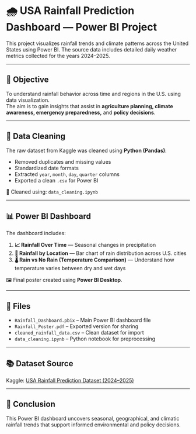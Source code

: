 # 🌧️ USA Rainfall Prediction Dashboard — Power BI Project

This project visualizes rainfall trends and climate patterns across the United States using Power BI. The source data includes detailed daily weather metrics collected for the years 2024–2025.

---

## 📌 Objective

To understand rainfall behavior across time and regions in the U.S. using data visualization.  
The aim is to gain insights that assist in **agriculture planning, climate awareness, emergency preparedness,** and **policy decisions**.

---

## 🧹 Data Cleaning

The raw dataset from Kaggle was cleaned using **Python (Pandas)**:
- Removed duplicates and missing values
- Standardized date formats
- Extracted `year`, `month`, `day`, `quarter` columns
- Exported a clean `.csv` for Power BI

🧠 Cleaned using: `data_cleaning.ipynb`

---

## 📊 Power BI Dashboard

The dashboard includes:
1. **📈 Rainfall Over Time** — Seasonal changes in precipitation  
2. **📍 Rainfall by Location** — Bar chart of rain distribution across U.S. cities  
3. **🌡️ Rain vs No Rain (Temperature Comparison)** — Understand how temperature varies between dry and wet days  

🖼️ Final poster created using **Power BI Desktop**.

---

## 📁 Files

- `Rainfall_Dashboard.pbix` – Main Power BI dashboard file
- `Rainfall_Poster.pdf` – Exported version for sharing
- `cleaned_rainfall_data.csv` – Clean dataset for import
- `data_cleaning.ipynb` – Python notebook for preprocessing

---

## 📚 Dataset Source

Kaggle: [USA Rainfall Prediction Dataset (2024–2025)](https://www.kaggle.com/datasets/waqi786/usa-rainfall-prediction-dataset-2024-2025)

---

## 🏁 Conclusion

This Power BI dashboard uncovers seasonal, geographical, and climatic rainfall trends that support informed environmental and policy decisions.

